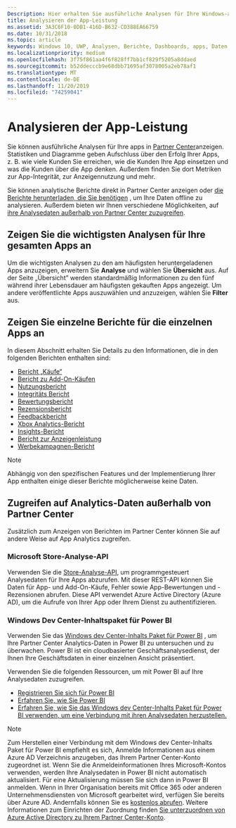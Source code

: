 ```yaml
---
Description: Hier erhalten Sie ausführliche Analysen für Ihre Windows-apps im Partner Center oder über andere Methoden.
title: Analysieren der App-Leistung
ms.assetid: 3A3C6F10-0DB1-416D-B632-CD388EA66759
ms.date: 10/31/2018
ms.topic: article
keywords: Windows 10, UWP, Analysen, Berichte, Dashboards, apps, Daten, Metriken
ms.localizationpriority: medium
ms.openlocfilehash: 3f75f861aa4f6f828ff7bb1cf829f5205a8ddaed
ms.sourcegitcommit: b52ddecccb9e68dbb71695af3078005a2eb78af1
ms.translationtype: MT
ms.contentlocale: de-DE
ms.lasthandoff: 11/20/2019
ms.locfileid: "74259041"
---
```

# <a name="analyze-app-performance"></a>Analysieren der App-Leistung

Sie können ausführliche Analysen für Ihre apps in [Partner Center](https://partner.microsoft.com/dashboard)anzeigen. Statistiken und Diagramme geben Aufschluss über den Erfolg Ihrer Apps, z. B. wie viele Kunden Sie erreichen, wie die Kunden Ihre App einsetzen und was die Kunden über die App denken. Außerdem finden Sie dort Metriken zur App-Integrität, zur Anzeigennutzung und mehr.

Sie können analytische Berichte direkt in Partner Center anzeigen oder [die Berichte herunterladen, die Sie benötigen](download-analytic-reports.md) , um Ihre Daten offline zu analysieren. Außerdem bieten wir Ihnen verschiedene Möglichkeiten, auf [ihre Analysedaten außerhalb von Partner Center zuzugreifen](#outside).

## <a name="view-key-analytics-for-all-your-apps"></a>Zeigen Sie die wichtigsten Analysen für Ihre gesamten Apps an

Um die wichtigsten Analysen zu den am häufigsten heruntergeladenen Apps anzuzeigen, erweitern Sie **Analyse** und wählen Sie **Übersicht** aus. Auf der Seite „Übersicht” werden standardmäßig Informationen zu den fünf während ihrer Lebensdauer am häufigsten gekauften Apps angezeigt. Um andere veröffentlichte Apps auszuwählen und anzuzeigen, wählen Sie **Filter** aus.

## <a name="view-individual-reports-for-each-app"></a>Zeigen Sie einzelne Berichte für die einzelnen Apps an

In diesem Abschnitt erhalten Sie Details zu den Informationen, die in den folgenden Berichten enthalten sind:

-   [Bericht „Käufe“](acquisitions-report.md)
-   [Bericht zu Add-On-Käufen](add-on-acquisitions-report.md)
-   [Nutzungsbericht](usage-report.md)
-   [Integritäts Bericht](health-report.md)
-   [Bewertungsbericht](ratings-report.md)
-   [Rezensionsbericht](reviews-report.md)
-   [Feedbackbericht](feedback-report.md)
-   [Xbox Analytics-Bericht](xbox-analytics-report.md)
-   [Insights-Bericht](insights-report.md)
-   [Bericht zur Anzeigenleistung](advertising-performance-report.md)
-   [Werbekampagnen-Bericht](promote-your-app-report.md)


> [!NOTE]
> Abhängig von den spezifischen Features und der Implementierung Ihrer App enthalten einige dieser Berichte möglicherweise keine Daten.

<span id="outside"/>

## <a name="access-analytics-data-outside-of-partner-center"></a>Zugreifen auf Analytics-Daten außerhalb von Partner Center

Zusätzlich zum Anzeigen von Berichten im Partner Center können Sie auf andere Weise auf App Analytics zugreifen.

### <a name="microsoft-store-analytics-api"></a>Microsoft Store-Analyse-API

Verwenden Sie die [Store-Analyse-API](../monetize/access-analytics-data-using-windows-store-services.md), um programmgesteuert Analysedaten für Ihre Apps abzurufen. Mit dieser REST-API können Sie Daten für App- und Add-On-Käufe, Fehler sowie App-Bewertungen und -Rezensionen abrufen. Diese API verwendet Azure Active Directory (Azure AD), um die Aufrufe von Ihrer App oder Ihrem Dienst zu authentifizieren.

### <a name="windows-dev-center-content-pack-for-power-bi"></a>Windows Dev Center-Inhaltspaket für Power BI

Verwenden Sie das [Windows dev Center-Inhalts Paket für Power BI](https://powerbi.microsoft.com/documentation/powerbi-content-pack-windows-dev-center/) , um Ihre Partner Center Analytics-Daten in Power BI zu untersuchen und zu überwachen. Power BI ist ein cloudbasierter Geschäftsanalysedienst, der Ihnen Ihre Geschäftsdaten in einer einzelnen Ansicht präsentiert.

Verwenden Sie die folgenden Ressourcen, um mit Power BI auf Ihre Analysedaten zuzugreifen.

* [Registrieren Sie sich für Power BI](https://powerbi.microsoft.com/documentation/powerbi-service-self-service-signup-for-power-bi/)
* [Erfahren Sie, wie Sie Power BI](https://powerbi.microsoft.com/guided-learning/)
* [Erfahren Sie, wie Sie das Windows dev Center-Inhalts Paket für Power BI verwenden, um eine Verbindung mit ihren Analysedaten herzustellen.](https://powerbi.microsoft.com/documentation/powerbi-content-pack-windows-dev-center/)

> [!NOTE]
> Zum Herstellen einer Verbindung mit dem Windows dev Center-Inhalts Paket für Power BI empfiehlt es sich, Anmelde Informationen aus einem Azure AD Verzeichnis anzugeben, das Ihrem Partner Center-Konto zugeordnet ist. Wenn Sie die Anmeldeinformationen Ihres Microsoft-Kontos verwenden, werden Ihre Analysedaten in Power BI nicht automatisch aktualisiert. Für eine Aktualisierung müssen Sie sich dann in Power BI anmelden. Wenn in Ihrer Organisation bereits mit Office 365 oder anderen Unternehmensdiensten von Microsoft gearbeitet wird, verfügen Sie bereits über Azure AD. Andernfalls können Sie es [kostenlos abrufen](https://account.azure.com/organization). Weitere Informationen zum Einrichten der Zuordnung finden [Sie unterzuordnen von Azure Active Directory zu Ihrem Partner Center-Konto](associate-azure-ad-with-dev-center.md).
